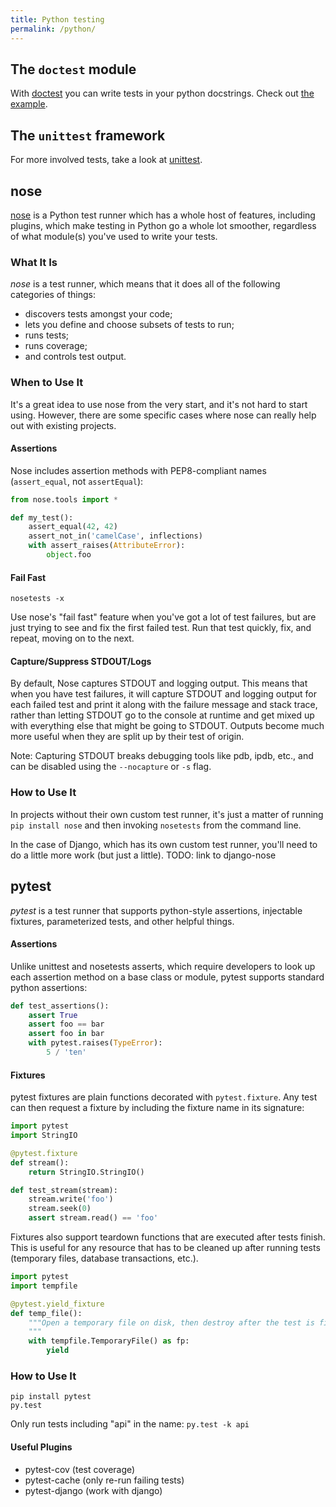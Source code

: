 ```yaml
---
title: Python testing
permalink: /python/
---
```

## The `doctest` module
With [doctest] you can write tests in your python docstrings. Check out [the example](examples/doctest).

## The `unittest` framework
For more involved tests, take a look at [unittest].

## nose
[nose] is a Python test runner which has a whole host of features, including plugins, which make testing in Python go a whole lot smoother, regardless
of what module(s) you've used to write your tests.

### What It Is
*nose* is a test runner, which means that it does all of the following categories of things:

  * discovers tests amongst your code;
  * lets you define and choose subsets of tests to run;
  * runs tests;
  * runs coverage;
  * and controls test output.

### When to Use It
It's a great idea to use nose from the very start, and it's not hard to start using. However, there are some specific cases where nose can really help out with existing projects.

#### Assertions
Nose includes assertion methods with PEP8-compliant names (`assert_equal`, not `assertEqual`):

```python
from nose.tools import *

def my_test():
    assert_equal(42, 42)
    assert_not_in('camelCase', inflections)
    with assert_raises(AttributeError):
        object.foo
```

#### Fail Fast
`nosetests -x`

Use nose's "fail fast" feature when you've got a lot of test failures, but are just trying to see and fix the first failed test. Run that test quickly, fix, and repeat, moving on to the next.

#### Capture/Suppress STDOUT/Logs
By default, Nose captures STDOUT and logging output. This means that when you have test failures, it will capture STDOUT and logging output for each failed test and print it
along with the failure message and stack trace, rather than letting STDOUT go to the console at runtime and get mixed up with everything else that might be going to STDOUT.
Outputs become much more useful when they are split up by their test of origin.

Note: Capturing STDOUT breaks debugging tools like pdb, ipdb, etc., and can be disabled using the `--nocapture` or `-s` flag.

### How to Use It
In projects without their own custom test runner, it's just a matter of running `pip install nose` and then invoking `nosetests` from the command line.

In the case of Django, which has its own custom test runner, you'll need to do a little more work (but just a little). TODO: link to django-nose

## pytest
*pytest* is a test runner that supports python-style assertions, injectable fixtures, parameterized tests, and other helpful things.

#### Assertions
Unlike unittest and nosetests asserts, which require developers to look up each assertion method on a base class or module, pytest supports standard python assertions:

```python
def test_assertions():
    assert True
    assert foo == bar
    assert foo in bar
    with pytest.raises(TypeError):
        5 / 'ten'
```

#### Fixtures
pytest fixtures are plain functions decorated with `pytest.fixture`. Any test can then request a fixture by including the fixture name in its signature:

```python
import pytest
import StringIO

@pytest.fixture
def stream():
    return StringIO.StringIO()

def test_stream(stream):
    stream.write('foo')
    stream.seek(0)
    assert stream.read() == 'foo'
```

Fixtures also support teardown functions that are executed after tests finish. This is useful for any resource that has to be cleaned up after running tests (temporary files, database transactions, etc.).

```python
import pytest
import tempfile

@pytest.yield_fixture
def temp_file():
    """Open a temporary file on disk, then destroy after the test is finished.
    """
    with tempfile.TemporaryFile() as fp:
        yield
```

### How to Use It
```
pip install pytest
py.test
```

Only run tests including "api" in the name:
`py.test -k api`

#### Useful Plugins

* pytest-cov (test coverage)
* pytest-cache (only re-run failing tests)
* pytest-django (work with django)


[nose]: https://nose.readthedocs.org/en/latest/
[doctest]: https://docs.python.org/3.4/library/doctest.html
[unittest]: https://docs.python.org/3.4/library/unittest.html
[pytest]: https://pytest.org/latest/
